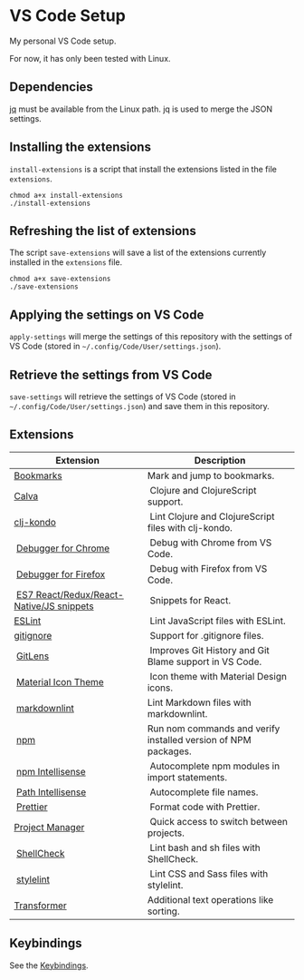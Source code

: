 # VS Code Setup

My personal VS Code setup.

For now, it has only been tested with Linux.

## Dependencies

[jq](https://stedolan.github.io/jq/) must be available from the Linux path.
jq is used to merge the JSON settings.

## Installing the extensions

`install-extensions` is a script that install the extensions listed in
the file `extensions`.

``` shell
chmod a+x install-extensions
./install-extensions
```

## Refreshing the list of extensions

The script `save-extensions` will save a list of the extensions currently
installed in the `extensions` file.

``` shell
chmod a+x save-extensions
./save-extensions
```

## Applying the settings on VS Code

`apply-settings` will merge the settings of this repository with the settings
of VS Code (stored in `~/.config/Code/User/settings.json`).

## Retrieve the settings from VS Code

`save-settings` will retrieve the settings of VS Code (stored in
`~/.config/Code/User/settings.json`) and save them in this repository.

## Extensions

| Extension | Description |
| --------- | ----------- |
| [Bookmarks](https://marketplace.visualstudio.com/items?itemName=alefragnani.Bookmarks) | Mark and jump to bookmarks. |
| [Calva](https://marketplace.visualstudio.com/items?itemName=betterthantomorrow.calva) | Clojure and ClojureScript support. |
| [clj-kondo](https://marketplace.visualstudio.com/items?itemName=borkdude.clj-kondo) | Lint Clojure and ClojureScript files with clj-kondo. |
| [Debugger for Chrome](https://marketplace.visualstudio.com/items?itemName=msjsdiag.debugger-for-chrome) | Debug with Chrome from VS Code. |
| [Debugger for Firefox](https://marketplace.visualstudio.com/items?itemName=firefox-devtools.vscode-firefox-debug) | Debug with Firefox from VS Code. |
| [ES7 React/Redux/React-Native/JS snippets](https://marketplace.visualstudio.com/items?itemName=dsznajder.es7-react-js-snippets) | Snippets for React. |
| [ESLint](https://marketplace.visualstudio.com/items?itemName=dbaeumer.vscode-eslint) | Lint JavaScript files with ESLint. |
| [gitignore](https://marketplace.visualstudio.com/items?itemName=codezombiech.gitignore) | Support for .gitignore files. |
| [GitLens](https://marketplace.visualstudio.com/items?itemName=eamodio.gitlens) | Improves Git History and Git Blame support in VS Code. |
| [Material Icon Theme](https://marketplace.visualstudio.com/items?itemName=PKief.material-icon-theme) | Icon theme with Material Design icons. |
| [markdownlint](https://marketplace.visualstudio.com/items?itemName=DavidAnson.vscode-markdownlint) | Lint Markdown files with markdownlint. |
| [npm](https://marketplace.visualstudio.com/items?itemName=eg2.vscode-npm-script) | Run nom commands and verify installed version of NPM packages. |
| [npm Intellisense](https://marketplace.visualstudio.com/items?itemName=christian-kohler.npm-intellisense) | Autocomplete npm modules in import statements. |
| [Path Intellisense](https://marketplace.visualstudio.com/items?itemName=christian-kohler.path-intellisense) | Autocomplete file names. |
| [Prettier](https://marketplace.visualstudio.com/items?itemName=esbenp.prettier-vscode) | Format code with Prettier. |
| [Project Manager](https://marketplace.visualstudio.com/items?itemName=alefragnani.project-manager) | Quick access to switch between projects. |
| [ShellCheck](https://marketplace.visualstudio.com/items?itemName=timonwong.shellcheck) | Lint bash and sh files with ShellCheck. |
| [stylelint](https://marketplace.visualstudio.com/items?itemName=stylelint.vscode-stylelint) | Lint CSS and Sass files with stylelint. |
| [Transformer](https://marketplace.visualstudio.com/items?itemName=dakara.transformer) | Additional text operations like sorting. |

## Keybindings

See the [Keybindings](keybindings.md).
